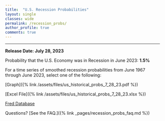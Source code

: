 ```yaml
---
title:  "U.S. Recession Probabilities"
layout: single
classes: wide
permalink: /recession_probs/
author_profile: true
comments: true
---
```


<HR>

<b>Release Date: July 28, 2023</b>

Probability that the U.S. Economy was in Recession in June 2023: **1.5%**


For a time series of smoothed recession probabilities from June 1967 through June 2023, select one of the following: 

[Graph]({% link /assets/files/us_historical_probs_7_28_23.pdf %})

[Excel File]({% link /assets/files/us_historical_probs_7_28_23.xlsx %})

[Fred Database](https://fred.stlouisfed.org/series/RECPROUSM156N)

Questions? [See the FAQ.]({% link _pages/recession_probs_faq.md %})
